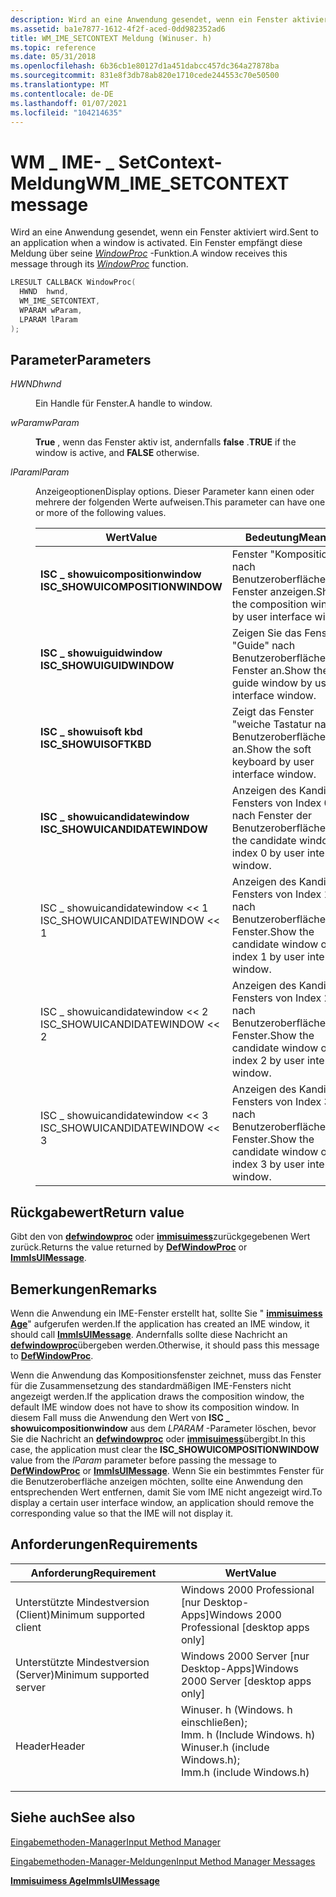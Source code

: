 ```yaml
---
description: Wird an eine Anwendung gesendet, wenn ein Fenster aktiviert wird. Ein Fenster empfängt diese Meldung über seine WindowProc-Funktion.
ms.assetid: ba1e7877-1612-4f2f-aced-0dd982352ad6
title: WM_IME_SETCONTEXT Meldung (Winuser. h)
ms.topic: reference
ms.date: 05/31/2018
ms.openlocfilehash: 6b36cb1e80127d1a451dabcc457dc364a27878ba
ms.sourcegitcommit: 831e8f3db78ab820e1710cede244553c70e50500
ms.translationtype: MT
ms.contentlocale: de-DE
ms.lasthandoff: 01/07/2021
ms.locfileid: "104214635"
---
```

# <a name="wm_ime_setcontext-message"></a><span data-ttu-id="b9388-104">WM \_ IME- \_ SetContext-Meldung</span><span class="sxs-lookup"><span data-stu-id="b9388-104">WM\_IME\_SETCONTEXT message</span></span>

<span data-ttu-id="b9388-105">Wird an eine Anwendung gesendet, wenn ein Fenster aktiviert wird.</span><span class="sxs-lookup"><span data-stu-id="b9388-105">Sent to an application when a window is activated.</span></span> <span data-ttu-id="b9388-106">Ein Fenster empfängt diese Meldung über seine [*WindowProc*](/previous-versions/windows/desktop/legacy/ms633573(v=vs.85)) -Funktion.</span><span class="sxs-lookup"><span data-stu-id="b9388-106">A window receives this message through its [*WindowProc*](/previous-versions/windows/desktop/legacy/ms633573(v=vs.85)) function.</span></span>


```C++
LRESULT CALLBACK WindowProc(
  HWND  hwnd,  
  WM_IME_SETCONTEXT,  
  WPARAM wParam,      
  LPARAM lParam      
);
```



## <a name="parameters"></a><span data-ttu-id="b9388-107">Parameter</span><span class="sxs-lookup"><span data-stu-id="b9388-107">Parameters</span></span>

<dl> <dt>

<span data-ttu-id="b9388-108">*HWND*</span><span class="sxs-lookup"><span data-stu-id="b9388-108">*hwnd*</span></span> 
</dt> <dd>

<span data-ttu-id="b9388-109">Ein Handle für Fenster.</span><span class="sxs-lookup"><span data-stu-id="b9388-109">A handle to window.</span></span>

</dd> <dt>

<span data-ttu-id="b9388-110">*wParam*</span><span class="sxs-lookup"><span data-stu-id="b9388-110">*wParam*</span></span> 
</dt> <dd>

<span data-ttu-id="b9388-111">**True** , wenn das Fenster aktiv ist, andernfalls **false** .</span><span class="sxs-lookup"><span data-stu-id="b9388-111">**TRUE** if the window is active, and **FALSE** otherwise.</span></span>

</dd> <dt>

<span data-ttu-id="b9388-112">*lParam*</span><span class="sxs-lookup"><span data-stu-id="b9388-112">*lParam*</span></span> 
</dt> <dd>

<span data-ttu-id="b9388-113">Anzeigeoptionen</span><span class="sxs-lookup"><span data-stu-id="b9388-113">Display options.</span></span> <span data-ttu-id="b9388-114">Dieser Parameter kann einen oder mehrere der folgenden Werte aufweisen.</span><span class="sxs-lookup"><span data-stu-id="b9388-114">This parameter can have one or more of the following values.</span></span>



| <span data-ttu-id="b9388-115">Wert</span><span class="sxs-lookup"><span data-stu-id="b9388-115">Value</span></span>                                                                                                                                                                                                   | <span data-ttu-id="b9388-116">Bedeutung</span><span class="sxs-lookup"><span data-stu-id="b9388-116">Meaning</span></span>                                                                   |
|---------------------------------------------------------------------------------------------------------------------------------------------------------------------------------------------------------|---------------------------------------------------------------------------|
| <span id="ISC_SHOWUICOMPOSITIONWINDOW"></span><span id="isc_showuicompositionwindow"></span><dl> <span data-ttu-id="b9388-117"><dt>**ISC \_ showuicompositionwindow**</dt></span><span class="sxs-lookup"><span data-stu-id="b9388-117"><dt>**ISC\_SHOWUICOMPOSITIONWINDOW**</dt></span></span> </dl> | <span data-ttu-id="b9388-118">Fenster "Komposition" nach Benutzeroberflächen Fenster anzeigen.</span><span class="sxs-lookup"><span data-stu-id="b9388-118">Show the composition window by user interface window.</span></span><br/>          |
| <span id="ISC_SHOWUIGUIDWINDOW"></span><span id="isc_showuiguidwindow"></span><dl> <span data-ttu-id="b9388-119"><dt>**ISC \_ showuiguidwindow**</dt></span><span class="sxs-lookup"><span data-stu-id="b9388-119"><dt>**ISC\_SHOWUIGUIDWINDOW**</dt></span></span> </dl>                      | <span data-ttu-id="b9388-120">Zeigen Sie das Fenster "Guide" nach Benutzeroberflächen Fenster an.</span><span class="sxs-lookup"><span data-stu-id="b9388-120">Show the guide window by user interface window.</span></span><br/>                |
| <span id="ISC_SHOWUISOFTKBD"></span><span id="isc_showuisoftkbd"></span><dl> <span data-ttu-id="b9388-121"><dt>**ISC \_ showuisoft kbd**</dt></span><span class="sxs-lookup"><span data-stu-id="b9388-121"><dt>**ISC\_SHOWUISOFTKBD**</dt></span></span> </dl>                               | <span data-ttu-id="b9388-122">Zeigt das Fenster "weiche Tastatur nach Benutzeroberfläche" an.</span><span class="sxs-lookup"><span data-stu-id="b9388-122">Show the soft keyboard by user interface window.</span></span><br/>               |
| <span id="ISC_SHOWUICANDIDATEWINDOW"></span><span id="isc_showuicandidatewindow"></span><dl> <span data-ttu-id="b9388-123"><dt>**ISC \_ showuicandidatewindow**</dt></span><span class="sxs-lookup"><span data-stu-id="b9388-123"><dt>**ISC\_SHOWUICANDIDATEWINDOW**</dt></span></span> </dl>       | <span data-ttu-id="b9388-124">Anzeigen des Kandidaten Fensters von Index 0 nach Fenster der Benutzeroberfläche.</span><span class="sxs-lookup"><span data-stu-id="b9388-124">Show the candidate window of index 0 by user interface window.</span></span><br/> |
| <dl> <span data-ttu-id="b9388-125"><dt>ISC \_ showuicandidatewindow << 1</dt></span><span class="sxs-lookup"><span data-stu-id="b9388-125"><dt>ISC\_SHOWUICANDIDATEWINDOW << 1</dt></span></span> </dl>                                                                                        | <span data-ttu-id="b9388-126">Anzeigen des Kandidaten Fensters von Index 1 nach Benutzeroberflächen Fenster.</span><span class="sxs-lookup"><span data-stu-id="b9388-126">Show the candidate window of index 1 by user interface window.</span></span><br/> |
| <dl> <span data-ttu-id="b9388-127"><dt>ISC \_ showuicandidatewindow << 2</dt></span><span class="sxs-lookup"><span data-stu-id="b9388-127"><dt>ISC\_SHOWUICANDIDATEWINDOW << 2</dt></span></span> </dl>                                                                                        | <span data-ttu-id="b9388-128">Anzeigen des Kandidaten Fensters von Index 2 nach Benutzeroberflächen Fenster.</span><span class="sxs-lookup"><span data-stu-id="b9388-128">Show the candidate window of index 2 by user interface window.</span></span><br/> |
| <dl> <span data-ttu-id="b9388-129"><dt>ISC \_ showuicandidatewindow << 3</dt></span><span class="sxs-lookup"><span data-stu-id="b9388-129"><dt>ISC\_SHOWUICANDIDATEWINDOW << 3</dt></span></span> </dl>                                                                                        | <span data-ttu-id="b9388-130">Anzeigen des Kandidaten Fensters von Index 3 nach Benutzeroberflächen Fenster.</span><span class="sxs-lookup"><span data-stu-id="b9388-130">Show the candidate window of index 3 by user interface window.</span></span><br/> |



 

</dd> </dl>

## <a name="return-value"></a><span data-ttu-id="b9388-131">Rückgabewert</span><span class="sxs-lookup"><span data-stu-id="b9388-131">Return value</span></span>

<span data-ttu-id="b9388-132">Gibt den von [**defwindowproc**](/windows/desktop/api/winuser/nf-winuser-defwindowproca) oder [**immisuimess**](/windows/desktop/api/Imm/nf-imm-immisuimessagea)zurückgegebenen Wert zurück.</span><span class="sxs-lookup"><span data-stu-id="b9388-132">Returns the value returned by [**DefWindowProc**](/windows/desktop/api/winuser/nf-winuser-defwindowproca) or [**ImmIsUIMessage**](/windows/desktop/api/Imm/nf-imm-immisuimessagea).</span></span>

## <a name="remarks"></a><span data-ttu-id="b9388-133">Bemerkungen</span><span class="sxs-lookup"><span data-stu-id="b9388-133">Remarks</span></span>

<span data-ttu-id="b9388-134">Wenn die Anwendung ein IME-Fenster erstellt hat, sollte Sie " [**immisuimess Age**](/windows/desktop/api/Imm/nf-imm-immisuimessagea)" aufgerufen werden.</span><span class="sxs-lookup"><span data-stu-id="b9388-134">If the application has created an IME window, it should call [**ImmIsUIMessage**](/windows/desktop/api/Imm/nf-imm-immisuimessagea).</span></span> <span data-ttu-id="b9388-135">Andernfalls sollte diese Nachricht an [**defwindowproc**](/windows/desktop/api/winuser/nf-winuser-defwindowproca)übergeben werden.</span><span class="sxs-lookup"><span data-stu-id="b9388-135">Otherwise, it should pass this message to [**DefWindowProc**](/windows/desktop/api/winuser/nf-winuser-defwindowproca).</span></span>

<span data-ttu-id="b9388-136">Wenn die Anwendung das Kompositionsfenster zeichnet, muss das Fenster für die Zusammensetzung des standardmäßigen IME-Fensters nicht angezeigt werden.</span><span class="sxs-lookup"><span data-stu-id="b9388-136">If the application draws the composition window, the default IME window does not have to show its composition window.</span></span> <span data-ttu-id="b9388-137">In diesem Fall muss die Anwendung den Wert von **ISC \_ showuicompositionwindow** aus dem *LPARAM* -Parameter löschen, bevor Sie die Nachricht an [**defwindowproc**](/windows/desktop/api/winuser/nf-winuser-defwindowproca) oder [**immisuimess**](/windows/desktop/api/Imm/nf-imm-immisuimessagea)übergibt.</span><span class="sxs-lookup"><span data-stu-id="b9388-137">In this case, the application must clear the **ISC\_SHOWUICOMPOSITIONWINDOW** value from the *lParam* parameter before passing the message to [**DefWindowProc**](/windows/desktop/api/winuser/nf-winuser-defwindowproca) or [**ImmIsUIMessage**](/windows/desktop/api/Imm/nf-imm-immisuimessagea).</span></span> <span data-ttu-id="b9388-138">Wenn Sie ein bestimmtes Fenster für die Benutzeroberfläche anzeigen möchten, sollte eine Anwendung den entsprechenden Wert entfernen, damit Sie vom IME nicht angezeigt wird.</span><span class="sxs-lookup"><span data-stu-id="b9388-138">To display a certain user interface window, an application should remove the corresponding value so that the IME will not display it.</span></span>

## <a name="requirements"></a><span data-ttu-id="b9388-139">Anforderungen</span><span class="sxs-lookup"><span data-stu-id="b9388-139">Requirements</span></span>



| <span data-ttu-id="b9388-140">Anforderung</span><span class="sxs-lookup"><span data-stu-id="b9388-140">Requirement</span></span> | <span data-ttu-id="b9388-141">Wert</span><span class="sxs-lookup"><span data-stu-id="b9388-141">Value</span></span> |
|-------------------------------------|-------------------------------------------------------------------------------------------------------------------------------------------------------------------------------------------|
| <span data-ttu-id="b9388-142">Unterstützte Mindestversion (Client)</span><span class="sxs-lookup"><span data-stu-id="b9388-142">Minimum supported client</span></span><br/> | <span data-ttu-id="b9388-143">Windows 2000 Professional \[nur Desktop-Apps\]</span><span class="sxs-lookup"><span data-stu-id="b9388-143">Windows 2000 Professional \[desktop apps only\]</span></span><br/>                                                                                                                                |
| <span data-ttu-id="b9388-144">Unterstützte Mindestversion (Server)</span><span class="sxs-lookup"><span data-stu-id="b9388-144">Minimum supported server</span></span><br/> | <span data-ttu-id="b9388-145">Windows 2000 Server \[nur Desktop-Apps\]</span><span class="sxs-lookup"><span data-stu-id="b9388-145">Windows 2000 Server \[desktop apps only\]</span></span><br/>                                                                                                                                      |
| <span data-ttu-id="b9388-146">Header</span><span class="sxs-lookup"><span data-stu-id="b9388-146">Header</span></span><br/>                   | <dl> <span data-ttu-id="b9388-147"><dt>Winuser. h (Windows. h einschließen); </dt> <dt>Imm. h (Include Windows. h)</dt></span><span class="sxs-lookup"><span data-stu-id="b9388-147"><dt>Winuser.h (include Windows.h); </dt> <dt>Imm.h (include Windows.h)</dt></span></span> </dl> |



## <a name="see-also"></a><span data-ttu-id="b9388-148">Siehe auch</span><span class="sxs-lookup"><span data-stu-id="b9388-148">See also</span></span>

<dl> <dt>

[<span data-ttu-id="b9388-149">Eingabemethoden-Manager</span><span class="sxs-lookup"><span data-stu-id="b9388-149">Input Method Manager</span></span>](input-method-manager.md)
</dt> <dt>

[<span data-ttu-id="b9388-150">Eingabemethoden-Manager-Meldungen</span><span class="sxs-lookup"><span data-stu-id="b9388-150">Input Method Manager Messages</span></span>](input-method-manager-messages.md)
</dt> <dt>

[<span data-ttu-id="b9388-151">**Immisuimess Age**</span><span class="sxs-lookup"><span data-stu-id="b9388-151">**ImmIsUIMessage**</span></span>](/windows/desktop/api/Imm/nf-imm-immisuimessagea)
</dt> </dl>

 

 
